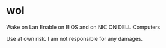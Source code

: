 # wol
Wake on Lan Enable on BIOS and on NIC ON DELL Computers

Use at own risk.  I am not responsible for any damages.
